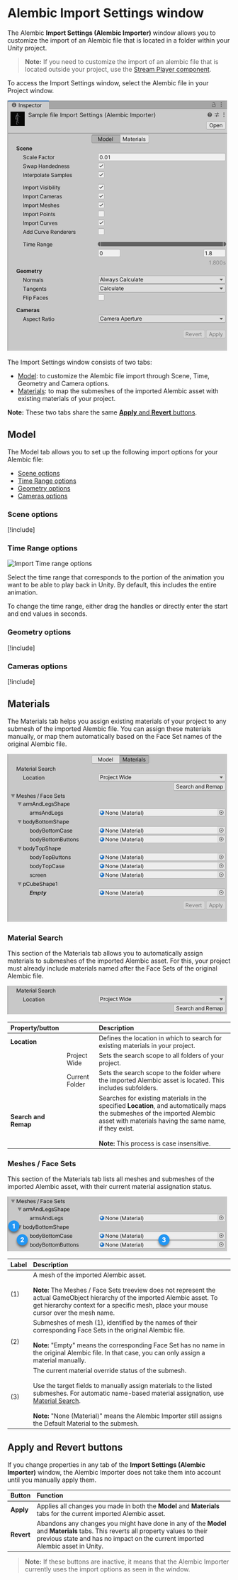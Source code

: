 # Alembic Import Settings window

The Alembic **Import Settings (Alembic Importer)** window allows you to customize the import of an Alembic file that is located in a folder within your Unity project.
>**Note:** If you need to customize the import of an alembic file that is located outside your project, use the [Stream Player component](ref_StreamPlayer.md#alembic-asset-located-outside-your-project).

To access the Import Settings window, select the Alembic file in your Project window.

![The Import Settings window (Model tab)](images/abc_import_options.png)

The Import Settings window consists of two tabs:

- [Model](#model): to customize the Alembic file import through Scene, Time, Geometry and Camera options.
- [Materials](#materials): to map the submeshes of the imported Alembic asset with existing materials of your project.

**Note:** These two tabs share the same [**Apply** and **Revert** buttons](#apply-and-revert-buttons).

## Model

The Model tab allows you to set up the following import options for your Alembic file:

- [Scene options](#scene-options)
- [Time Range options](#time-range-options)
- [Geometry options](#geometry-options)
- [Cameras options](#cameras-options)

### Scene options

[!include[](import-options-scene.md)]

### Time Range options

![Import Time range options](images/abc_import_options_D.png)

Select the time range that corresponds to the portion of the animation you want to be able to play back in Unity. By default, this includes the entire animation.

To change the time range, either drag the handles or directly enter the start and end values in seconds.

### Geometry options

[!include[](import-options-geometry.md)]

### Cameras options

[!include[](import-options-cameras.md)]

## Materials

The Materials tab helps you assign existing materials of your project to any submesh of the imported Alembic file. You can assign these materials manually, or map them automatically based on the Face Set names of the original Alembic file.

![The Import Settings window (Materials tab)](images/abc_import_options_materials.png)

### Material Search

This section of the Materials tab allows you to automatically assign materials to submeshes of the imported Alembic asset. For this, your project must already include materials named after the Face Sets of the original Alembic file.

![Material Search tool](images/abc_import_options_materials_search.png)

| Property/button |  | Description |
|:---|:---|:---|
| **Location** |  | Defines the location in which to search for existing materials in your project. |
|  | Project Wide | Sets the search scope to all folders of your project. |
|  | Current Folder | Sets the search scope to the folder where the imported Alembic asset is located. This includes subfolders. |
| **Search and Remap** |  | Searches for existing materials in the specified **Location**, and automatically maps the submeshes of the imported Alembic asset with materials having the same name, if they exist.<br /><br />**Note:** This process is case insensitive. |

### Meshes / Face Sets

This section of the Materials tab lists all meshes and submeshes of the imported Alembic asset, with their current material assignation status.

![List of meshes and submeshes with face Set names](images/abc_import_options_materials_meshes_facesets.png)

| Label | Description |
|:---|:---|
| (1) | A mesh of the imported Alembic asset.<br /><br />**Note:** The Meshes / Face Sets treeview does not represent the actual GameObject hierarchy of the imported Alembic asset. To get hierarchy context for a specific mesh, place your mouse cursor over the mesh name. |
| (2) | Submeshes of mesh (1), identified by the names of their corresponding Face Sets in the original Alembic file.<br /><br />**Note:** "Empty" means the corresponding Face Set has no name in the original Alembic file. In that case, you can only assign a material manually. |
| (3) | The current material override status of the submesh.<br /><br />Use the target fields to manually assign materials to the listed submeshes. For automatic name-based material assignation, use [Material Search](#material-search).<br /><br />**Note:** "None (Material)" means the Alembic Importer still assigns the Default Material to the submesh. |

## Apply and Revert buttons

If you change properties in any tab of the **Import Settings (Alembic Importer)** window, the Alembic Importer does not take them into account until you manually apply them.

| Button | Function |
| :--- | :--- |
| **Apply** | Applies all changes you made in both the **Model** and **Materials** tabs for the current imported Alembic asset. |
| **Revert** | Abandons any changes you might have done in any of the **Model** and **Materials** tabs. This reverts all property values to their previous state and has no impact on the current imported Alembic asset in Unity. |

>**Note:** If these buttons are inactive, it means that the Alembic Importer currently uses the import options as seen in the window.
